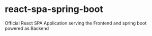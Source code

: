 # react-spa-spring-boot
Official React SPA Application serving the Frontend and spring boot powered as Backend 
